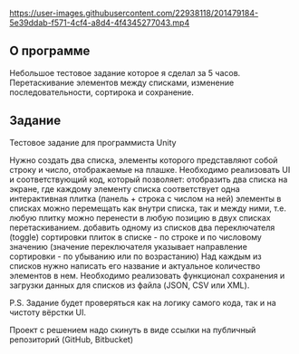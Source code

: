 https://user-images.githubusercontent.com/22938118/201479184-5e39ddab-f571-4cf4-a8d4-4f4345277043.mp4

## О программе
Небольшое тестовое задание которое я сделал за 5 часов. Перетаскивание элементов между списками, изменение последовательности, сортирока и сохранение.

## Задание
Тестовое задание для программиста Unity

Нужно создать два списка, элементы которого представляют собой строку и число, отображаемые на плашке.
Необходимо реализовать UI и соответствующий код, который позволяет:
отобразить два списка на экране, где каждому элементу списка соответствует одна интерактивная плитка (панель + строка с числом на ней)
элементы в списках можно перемещать как внутри списка, так и между ними, т.е. любую плитку можно перенести в любую позицию в двух списках перетаскиванием.
добавить одному из списков два переключателя (toggle) сортировки плиток в списке - по строке и по числовому значению (значение переключателя указывает направление сортировки - по убыванию или по возрастанию)
Над каждым из списков нужно написать его название и актуальное количество элементов в нем.
Необходимо реализовать функционал сохранения и загрузки данных для списков из файла (JSON, CSV или XML).

P.S. Задание будет проверяться как на логику самого кода, так и на чистоту вёрстки UI.

Проект с решением надо скинуть в виде ссылки на публичный репозиторий (GitHub, Bitbucket)
